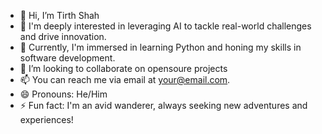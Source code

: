 - 👋 Hi, I’m Tirth Shah
- 👀 I'm deeply interested in leveraging AI to tackle real-world challenges and drive innovation.
- 🌱 Currently, I'm immersed in learning Python and honing my skills in software development.
- 💞️ I’m looking to collaborate on opensoure projects
- 📫 You can reach me via email at [your@email.com](mailto:tshah@codal.com).
- 😄 Pronouns: He/Him
- ⚡ Fun fact: I'm an avid wanderer, always seeking new adventures and experiences!

<!---
codal-tshah/codal-tshah is a ✨ special ✨ repository because its `README.md` (this file) appears on your GitHub profile.
You can click the Preview link to take a look at your changes.
--->
